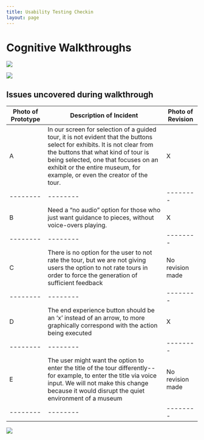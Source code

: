 ```yaml
---
title: Usability Testing Checkin
layout: page
---
```


# Cognitive Walkthroughs

![](https://krtejeda.github.io/PersonalCuraTour/img/cogWalkthrough1.jpg)

![](https://krtejeda.github.io/PersonalCuraTour/img/cogWalkthrough2.jpg)

## Issues uncovered during walkthrough

| Photo of Prototype | Description of Incident | Photo of Revision |
| -------- | -------- | -------- |
| A | In our screen for selection of a guided tour, it is not evident that the buttons select for exhibits.  It is not clear from the buttons that what kind of tour is being selected, one that focuses on an exhibit or the entire museum, for example, or even the creator of the tour.  |  X |
| -------- | -------- | -------- |
| B | Need a “no audio” option for those who just want guidance to pieces, without voice-overs playing. | X |
| -------- | -------- | -------- |
| C | There is no option for the user to not rate the tour, but we are not giving users the option to not rate tours in order to force the generation of sufficient feedback | No revision made |
| -------- | -------- | -------- |
| D | The end experience button should be an ‘x’ instead of an arrow, to more graphically correspond with the action being executed | X |
| -------- | -------- | -------- |
| E | The user might want the option to enter the title of the tour differently--for example, to enter the title via voice input.  We will not make this change because it would disrupt the quiet environment of a museum  | No revision made |
| -------- | -------- | -------- |

![](https://krtejeda.github.io/PersonalCuraTour/img/cogWalkthroughImg.jpg)
